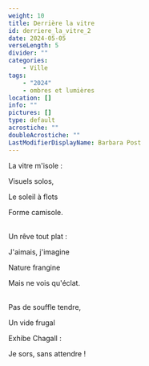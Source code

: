 ```yaml
---
weight: 10
title: Derrière la vitre
id: derriere_la_vitre_2
date: 2024-05-05
verseLength: 5
divider: ""
categories:
    - Ville
tags:
    - "2024"
    - ombres et lumières
location: []
info: ""
pictures: []
type: default
acrostiche: ""
doubleAcrostiche: ""
LastModifierDisplayName: Barbara Post
---
```

La vitre m'isole :

Visuels solos,

Le soleil à flots

Forme camisole.

 \
Un rêve tout plat :

J'aimais, j'imagine

Nature frangine

Mais ne vois qu'éclat.

 \
Pas de souffle tendre,

Un vide frugal

Exhibe Chagall :

Je sors, sans attendre !
